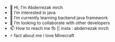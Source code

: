 - 👋 Hi, I’m Abderrezak mrch
- 👀 I’m interested in java
- 🌱 I’m currently learning backend java framework 
- 💞️ I’m looking to collaborate with other developers 
- 📫 How to reach me fb || insta : abderrezak mrch
- ⚡ fact about me i love Minecraft 
<!---
abdou-dev-xd/abdou-dev-xd is a ✨ special ✨ repository because its `README.md` (this file) appears on your GitHub profile.
You can click the Preview link to take a look at your changes.
--->
